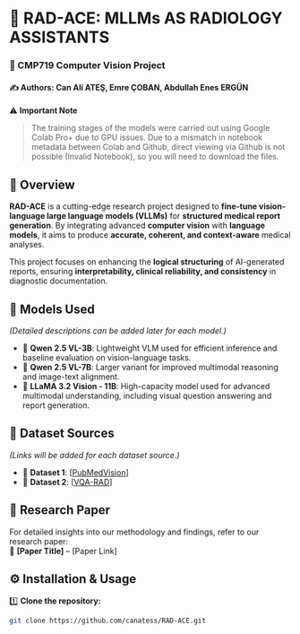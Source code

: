 # 🏥 RAD-ACE: MLLMs AS RADIOLOGY ASSISTANTS

### 📌 CMP719 Computer Vision Project  
#### ✍️ Authors: **Can Ali ATEŞ, Emre ÇOBAN, Abdullah Enes ERGÜN**  
⚠️ **Important Note**
> The training stages of the models were carried out using Google Colab Pro+ due to GPU issues. Due to a mismatch in notebook metadata between Colab and Github, direct viewing via Github is not possible (Invalid Notebook), so you will need to download the files.

## 🧐 Overview  
**RAD-ACE** is a cutting-edge research project designed to **fine-tune vision-language large language models (VLLMs)** for **structured medical report generation**. By integrating advanced **computer vision** with **language models**, it aims to produce **accurate, coherent, and context-aware** medical analyses.  

This project focuses on enhancing the **logical structuring** of AI-generated reports, ensuring **interpretability, clinical reliability, and consistency** in diagnostic documentation.  

## 🧠 Models Used  
_(Detailed descriptions can be added later for each model.)_  
- 🔹 **Qwen 2.5 VL-3B**: Lightweight VLM used for efficient inference and baseline evaluation on vision-language tasks.  
- 🔹 **Qwen 2.5 VL-7B**: Larger variant for improved multimodal reasoning and image-text alignment. 
- 🔹 **LLaMA 3.2 Vision - 11B**: High-capacity model used for advanced multimodal understanding, including visual question answering and report generation. 

## 📂 Dataset Sources  
_(Links will be added for each dataset source.)_  
- 🔗 **Dataset 1**: [[PubMedVision](https://huggingface.co/datasets/FreedomIntelligence/PubMedVision)]  
- 🔗 **Dataset 2**: [[VQA-RAD](https://huggingface.co/datasets/flaviagiammarino/vqa-rad)]  

## 📄 Research Paper  
For detailed insights into our methodology and findings, refer to our research paper:  
📌 **[Paper Title]** – [Paper Link]  

## ⚙️ Installation & Usage  
1️⃣ **Clone the repository:**  
   ```bash
   git clone https://github.com/canatess/RAD-ACE.git
